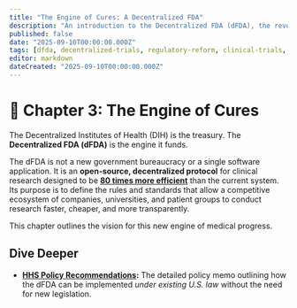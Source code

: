 ```yaml
---
title: "The Engine of Cures: A Decentralized FDA"
description: "An introduction to the Decentralized FDA (dFDA), the revolutionary, 80X more efficient research protocol the DIH will build to accelerate medical progress."
published: false
date: "2025-09-10T00:00:00.000Z"
tags: [dfda, decentralized-trials, regulatory-reform, clinical-trials, fda, innovation, protocol]
editor: markdown
dateCreated: "2025-09-10T00:00:00.000Z"
---
```


# 📖 Chapter 3: The Engine of Cures

The Decentralized Institutes of Health (DIH) is the treasury. The **Decentralized FDA (dFDA)** is the engine it funds.

The dFDA is not a new government bureaucracy or a single software application. It is an **open-source, decentralized protocol** for clinical research designed to be **[80 times more efficient](./reference/recovery-trial.md)** than the current system. Its purpose is to define the rules and standards that allow a competitive ecosystem of companies, universities, and patient groups to conduct research faster, cheaper, and more transparently.

This chapter outlines the vision for this new engine of medical progress.

## Dive Deeper

- **[HHS Policy Recommendations](./legal/hhs-policy-recommendations.md):** The detailed policy memo outlining how the dFDA can be implemented _under existing U.S. law_ without the need for new legislation.
